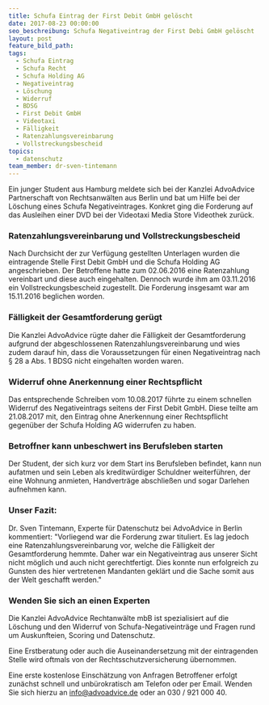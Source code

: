 ```yaml
---
title: Schufa Eintrag der First Debit GmbH gelöscht
date: 2017-08-23 00:00:00
seo_beschreibung: Schufa Negativeintrag der First Debi GmbH gelöscht
layout: post
feature_bild_path:
tags:
  - Schufa Eintrag
  - Schufa Recht
  - Schufa Holding AG
  - Negativeintrag
  - Löschung
  - Widerruf
  - BDSG
  - First Debit GmbH
  - Videotaxi
  - Fälligkeit
  - Ratenzahlungsvereinbarung
  - Vollstreckungsbescheid
topics:
  - datenschutz
team_member: dr-sven-tintemann
---
```



Ein junger Student aus Hamburg meldete sich bei der Kanzlei AdvoAdvice Partnerschaft von Rechtsanw&auml;lten aus Berlin und bat um Hilfe bei der L&ouml;schung eines Schufa Negativeintrages. Konkret ging die Forderung auf das Ausleihen einer DVD bei der Videotaxi Media Store Videothek zur&uuml;ck.

### Ratenzahlungsvereinbarung und Vollstreckungsbescheid

Nach Durchsicht der zur Verf&uuml;gung gestellten Unterlagen wurden die eintragende Stelle First Debit GmbH und die Schufa Holding AG angeschrieben. Der Betroffene hatte zum 02.06.2016 eine Ratenzahlung vereinbart und diese auch eingehalten. Dennoch wurde ihm am 03.11.2016 ein Vollstreckungsbescheid zugestellt. Die Forderung insgesamt war am 15.11.2016 beglichen worden.

### F&auml;lligkeit der Gesamtforderung ger&uuml;gt

Die Kanzlei AdvoAdvice r&uuml;gte daher die F&auml;lligkeit der Gesamtforderung aufgrund der abgeschlossenen Ratenzahlungsvereinbarung und wies zudem darauf hin, dass die Voraussetzungen f&uuml;r einen Negativeintrag nach &sect; 28 a Abs. 1 BDSG nicht eingehalten worden waren.

### Widerruf ohne Anerkennung einer Rechtspflicht

Das entsprechende Schreiben vom 10.08.2017 f&uuml;hrte zu einem schnellen Widerruf des Negativeintrags seitens der First Debit GmbH. Diese teilte am 21.08.2017 mit, den Eintrag ohne Anerkennung einer Rechtspflicht gegen&uuml;ber der Schufa Holding AG widerrufen zu haben.&nbsp;

### Betroffner kann unbeschwert ins Berufsleben starten

Der Student, der sich kurz vor dem Start ins Berufsleben befindet, kann nun aufatmen und sein Leben als kreditw&uuml;rdiger Schuldner weiterf&uuml;hren, der eine Wohnung anmieten, Handvertr&auml;ge abschlie&szlig;en und sogar Darlehen aufnehmen kann.

### Unser Fazit:

Dr. Sven Tintemann, Experte f&uuml;r Datenschutz bei AdvoAdvice in Berlin kommentiert: "Vorliegend war die Forderung zwar tituliert. Es lag jedoch eine Ratenzahlungsvereinbarung vor, welche die F&auml;lligkeit der Gesamtforderung hemmte. Daher war ein Negativeintrag aus unserer Sicht nicht m&ouml;glich und auch nicht gerechtfertigt. Dies konnte nun erfolgreich zu Gunsten des hier vertretenen Mandanten gekl&auml;rt und die Sache somit aus der Welt geschafft werden."

### Wenden Sie sich an einen Experten

Die Kanzlei AdvoAdvice Rechtanw&auml;lte mbB ist spezialisiert auf die L&ouml;schung und den Widerruf von Schufa-Negativeintr&auml;ge und Fragen rund um Auskunfteien, Scoring und Datenschutz.

Eine Erstberatung oder auch die Auseinandersetzung mit der eintragenden Stelle wird oftmals von der Rechtsschutzversicherung &uuml;bernommen.

Eine erste kostenlose Einsch&auml;tzung von Anfragen Betroffener erfolgt zun&auml;chst schnell und unb&uuml;rokratisch am Telefon oder per Email. Wenden Sie sich hierzu an info@advoadvice.de oder an 030 / 921 000 40.

&nbsp;